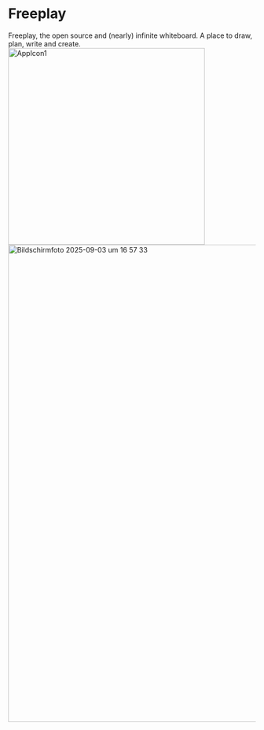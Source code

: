 # Freeplay
Freeplay, the open source and (nearly) infinite whiteboard. A place to draw, plan, write and create.
<img width="400" height="400" alt="AppIcon1" src="https://github.com/user-attachments/assets/69bdbb1e-35d6-41a4-9d29-2e77dfdc02ad" />
<img width="1536" height="971" alt="Bildschirmfoto 2025-09-03 um 16 57 33" src="https://github.com/user-attachments/assets/70f48e04-79d9-4e0e-9c73-0b8ee7a48310" />
